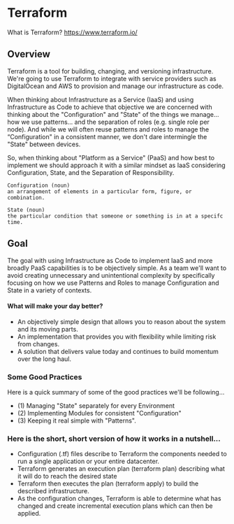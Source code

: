 # Terraform
What is Terraform? https://www.terraform.io/

## Overview
Terraform is a tool for building, changing, and versioning infrastructure. We're going to use Terraform to integrate with service providers such as DigitalOcean and AWS to provision and manage our infrastructure as code.  

When thinking about Infrastructure as a Service (IaaS) and using Infrastructure as Code to achieve that objective we are concerned with thinking about the "Configuration" and "State" of the things we manage... how we use patterns... and the separation of roles (e.g. single role per node). And while we will often reuse patterns and roles to manage the “Configuration" in a consistent manner, we don't dare intermingle the "State" between devices.

So, when thinking about "Platform as a Service" (PaaS) and how best to implement we should approach it with a similar mindset as IaaS considering Configuration, State, and the Separation of Responsibility.

```
Configuration (noun)
an arrangement of elements in a particular form, figure, or combination.

State (noun)
the particular condition that someone or something is in at a specifc time.
```

## Goal
The goal with using Infrastructure as Code to implement IaaS and more broadly PaaS capabilities is to be objectively simple. As a team we'll want to avoid creating unnecessary and unintentional complexity by specifically focusing on how we use Patterns and Roles to manage Configuration and State in a variety of contexts.


#### What will make your day better?

- An objectively simple design that allows you to reason about the system and its moving parts.
- An implementation that provides you with flexibility while limiting risk from changes.
- A solution that delivers value today and continues to build momentum over the long haul.


### Some Good Practices
Here is a quick summary of some of the good practices we'll be following...

- (1) Managing "State" separately for every Environment
- (2) Implementing Modules for consistent "Configuration"
- (3) Keeping it real simple with "Patterns".


### Here is the short, short version of how it works in a nutshell...
- Configuration (.tf) files describe to Terraform the components needed to run a single application or your entire datacenter.
- Terraform generates an execution plan (terraform plan) describing what it will do to reach the desired state
- Terraform then executes the plan (terraform apply) to build the described infrastructure.
- As the configuration changes, Terraform is able to determine what has changed and create incremental execution plans which can then be applied.
